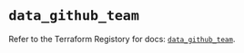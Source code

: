 # `data_github_team`

Refer to the Terraform Registory for docs: [`data_github_team`](https://registry.terraform.io/providers/integrations/github/5.43.0/docs/data-sources/team).
